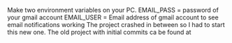 Make two environment variables on your PC. 
EMAIL_PASS = password of your gmail account
EMAIL_USER = Email address of gmail account to see email notifications working
The project crashed in between so I had to start this new one. The old project with initial commits ca be found at 
